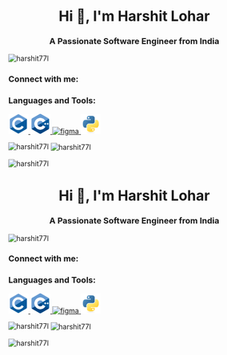 <h1 align="center">Hi 👋, I'm Harshit Lohar</h1>
<h3 align="center">A Passionate Software Engineer from India</h3>

<p align="left"> <img src="https://komarev.com/ghpvc/?username=harshit77l&label=Profile%20views&color=0e75b6&style=flat" alt="harshit77l" /> </p>

<h3 align="left">Connect with me:</h3>
<p align="left">
</p>

<h3 align="left">Languages and Tools:</h3>
<p align="left"> <a href="https://www.cprogramming.com/" target="_blank" rel="noreferrer"> <img src="https://raw.githubusercontent.com/devicons/devicon/master/icons/c/c-original.svg" alt="c" width="40" height="40"/> </a> <a href="https://www.w3schools.com/cpp/" target="_blank" rel="noreferrer"> <img src="https://raw.githubusercontent.com/devicons/devicon/master/icons/cplusplus/cplusplus-original.svg" alt="cplusplus" width="40" height="40"/> </a> <a href="https://www.figma.com/" target="_blank" rel="noreferrer"> <img src="https://www.vectorlogo.zone/logos/figma/figma-icon.svg" alt="figma" width="40" height="40"/> </a> <a href="https://www.python.org" target="_blank" rel="noreferrer"> <img src="https://raw.githubusercontent.com/devicons/devicon/master/icons/python/python-original.svg" alt="python" width="40" height="40"/> </a> </p>

<p><img align="left" src="https://github-readme-stats.vercel.app/api/top-langs?username=harshit77l&show_icons=true&locale=en&layout=compact" alt="harshit77l" /></p>

<p>&nbsp;<img align="center" src="https://github-readme-stats.vercel.app/api?username=harshit77l&show_icons=true&locale=en" alt="harshit77l" /></p>

<p><img align="center" src="https://github-readme-streak-stats.herokuapp.com/?user=harshit77l&" alt="harshit77l" /></p>
<h1 align="center">Hi 👋, I'm Harshit Lohar</h1>
<h3 align="center">A Passionate Software Engineer from India</h3>

<p align="left"> <img src="https://komarev.com/ghpvc/?username=harshit77l&label=Profile%20views&color=0e75b6&style=flat" alt="harshit77l" /> </p>

<h3 align="left">Connect with me:</h3>
<p align="left">
</p>

<h3 align="left">Languages and Tools:</h3>
<p align="left"> <a href="https://www.cprogramming.com/" target="_blank" rel="noreferrer"> <img src="https://raw.githubusercontent.com/devicons/devicon/master/icons/c/c-original.svg" alt="c" width="40" height="40"/> </a> <a href="https://www.w3schools.com/cpp/" target="_blank" rel="noreferrer"> <img src="https://raw.githubusercontent.com/devicons/devicon/master/icons/cplusplus/cplusplus-original.svg" alt="cplusplus" width="40" height="40"/> </a> <a href="https://www.figma.com/" target="_blank" rel="noreferrer"> <img src="https://www.vectorlogo.zone/logos/figma/figma-icon.svg" alt="figma" width="40" height="40"/> </a> <a href="https://www.python.org" target="_blank" rel="noreferrer"> <img src="https://raw.githubusercontent.com/devicons/devicon/master/icons/python/python-original.svg" alt="python" width="40" height="40"/> </a> </p>

<p><img align="left" src="https://github-readme-stats.vercel.app/api/top-langs?username=harshit77l&show_icons=true&locale=en&layout=compact" alt="harshit77l" /></p>

<p>&nbsp;<img align="center" src="https://github-readme-stats.vercel.app/api?username=harshit77l&show_icons=true&locale=en" alt="harshit77l" /></p>

<p><img align="center" src="https://github-readme-streak-stats.herokuapp.com/?user=harshit77l&" alt="harshit77l" /></p>
